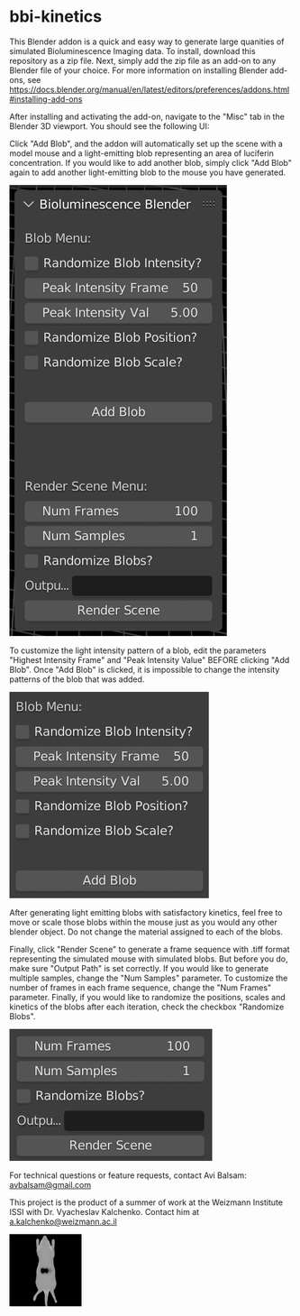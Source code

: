 # bbi-kinetics
This Blender addon is a quick and easy way to generate large quanities of simulated Bioluminescence Imaging data. To install, download this repository as a zip file. Next, simply add the zip file as an add-on to any Blender file of your choice. For more information on installing Blender add-ons, see https://docs.blender.org/manual/en/latest/editors/preferences/addons.html#installing-add-ons

After installing and activating the add-on, navigate to the "Misc" tab in the Blender 3D viewport. You should see the following UI:

Click "Add Blob", and the addon will automatically set up the scene with a model mouse and a light-emitting blob representing an area of luciferin concentration. If you would like to add another blob, simply click "Add Blob" again to add another light-emitting blob to the mouse you have generated.

![Add-On UI](https://github.com/avbalsam/bbi-kinetics/blob/master/images/ui.png)

To customize the light intensity pattern of a blob, edit the parameters "Highest Intensity Frame" and "Peak Intensity Value" BEFORE clicking "Add Blob". Once "Add Blob" is clicked, it is impossible to change the intensity patterns of the blob that was added.

![Add Blob Menu](https://github.com/avbalsam/bbi-kinetics/blob/master/images/add_blob.png)

After generating light emitting blobs with satisfactory kinetics, feel free to move or scale those blobs within the mouse just as you would any other blender object. Do not change the material assigned to each of the blobs.

Finally, click "Render Scene" to generate a frame sequence with .tiff format representing the simulated mouse with simulated blobs. But before you do, make sure "Output Path" is set correctly. If you would like to generate multiple samples, change the "Num Samples" parameter. To customize the number of frames in each frame sequence, change the "Num Frames" parameter. Finally, if you would like to randomize the positions, scales and kinetics of the blobs after each iteration, check the checkbox "Randomize Blobs".

![Render Scene Menu](https://github.com/avbalsam/bbi-kinetics/blob/master/images/render_scene.png)

For technical questions or feature requests, contact Avi Balsam: avbalsam@gmail.com

This project is the product of a summer of work at the Weizmann Institute ISSI with Dr. Vyacheslav Kalchenko. Contact him at a.kalchenko@weizmann.ac.il

![Sample Mouse](https://github.com/avbalsam/bbi-kinetics/blob/master/images/new_mouse_gen.gif)
